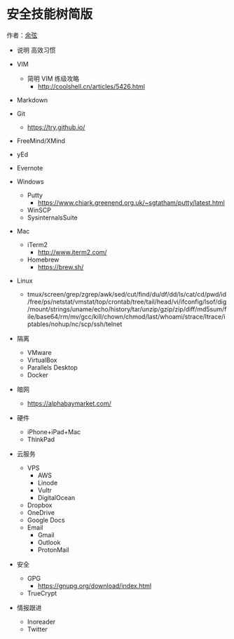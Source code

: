 # 安全技能树简版

作者：[余弦](http://evilcos.me/)

- 说明
高效习惯

- VIM

    - 简明 VIM 练级攻略
        - http://coolshell.cn/articles/5426.html
- Markdown
- Git
    - https://try.github.io/
- FreeMind/XMind
- yEd
- Evernote
- Windows
    - Putty
        - https://www.chiark.greenend.org.uk/~sgtatham/putty/latest.html
    - WinSCP
    - SysinternalsSuite
- Mac
    - iTerm2
        - http://www.iterm2.com/
    - Homebrew
        - https://brew.sh/
- Linux
    - tmux/screen/grep/zgrep/awk/sed/cut/find/du/df/dd/ls/cat/cd/pwd/id/free/ps/netstat/vmstat/top/crontab/tree/tail/head/vi/ifconfig/lsof/dig/mount/strings/uname/echo/history/tar/unzip/gzip/zip/diff/md5sum/file/base64/rm/mv/gcc/kill/chown/chmod/last/whoami/strace/ltrace/iptables/nohup/nc/scp/ssh/telnet

- 隔离
    - VMware
    - VirtualBox
    - Parallels Desktop
    - Docker

- 暗网
    - https://alphabaymarket.com/

- 硬件
    - iPhone+iPad+Mac
    - ThinkPad

- 云服务
    - VPS
        - AWS
        - Linode
        - Vultr
        - DigitalOcean
    - Dropbox
    - OneDrive
    - Google Docs
    - Email
        - Gmail
        - Outlook
        - ProtonMail

- 安全
    - GPG
        - https://gnupg.org/download/index.html
    - TrueCrypt

- 情报跟进
    - Inoreader
    - Twitter
